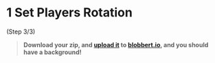 # 1 Set Players Rotation
 (Step 3/3)

> **Download your zip, and [upload it](/tutorials/uploadtoserver/) to [blobbert.io](https://blobbert.io/), and you should have a background!**
